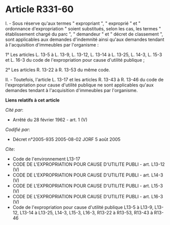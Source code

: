 # Article R331-60

I. - Sous réserve qu'aux termes " expropriant ", " exproprié " et " ordonnance d'expropriation " soient substitués, selon les
cas, les termes " établissement chargé du parc ", " demandeur " et " décret de classement ", sont applicables aux demandes
d'indemnité ainsi qu'aux demandes tendant à l'acquisition d'immeubles par l'organisme :

1° Les articles L. 13-5 à L. 13-9, L. 13-12, L. 13-14 à L. 13-25, L. 14-3, L. 15-3 et L. 16-3 du code de l'expropriation pour
cause d'utilité publique ;

2° Les articles R. 13-22 à R. 13-53 du même code.

II. - Toutefois, l'article L. 13-17 et les articles R. 13-43 à R. 13-46 du code de l'expropriation pour cause d'utilité
publique ne sont applicables qu'aux demandes tendant à l'acquisition d'immeubles par l'organisme.

**Liens relatifs à cet article**

_Cité par_:

  - Arrêté du 28 février 1962 - art. 1 (V)

_Codifié par_:

  - Décret n°2005-935 2005-08-02 JORF 5 août 2005

_Cite_:

  - Code de l'environnement L13-17
  - CODE DE L'EXPROPRIATION POUR CAUSE D'UTILITE PUBLI - art. L13-12 (V)
  - CODE DE L'EXPROPRIATION POUR CAUSE D'UTILITE PUBLI - art. L14-3 (V)
  - CODE DE L'EXPROPRIATION POUR CAUSE D'UTILITE PUBLI - art. L15-3 (V)
  - CODE DE L'EXPROPRIATION POUR CAUSE D'UTILITE PUBLI - art. L16-3 (V)
  - Code de l'expropriation pour cause d'utilité publique L13-5 à L13-9, L13-12, L13-14 à L13-25, L14-3, L15-3, L16-3, R13-22 à R13-53, R13-43 à R13-46
